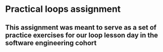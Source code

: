 # Practical loops assignment

## This assignment was meant to serve as a set of practice exercises for our loop lesson day in the software engineering cohort
